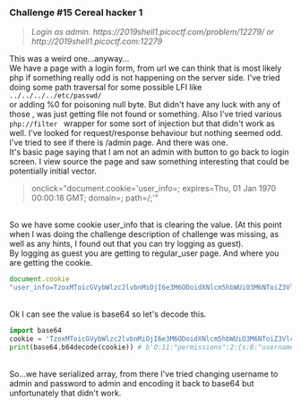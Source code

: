 <h3>Challenge #15 Cereal hacker 1</h3>
<blockquote><i>Login as admin. https://2019shell1.picoctf.com/problem/12279/ or http://2019shell1.picoctf.com:12279</i></blockquote>

This was a weird one...anyway...<br>
We have a page with a login form, from url we can think that is most likely php if something really odd is not happening on the server side. I've tried doing some path traversal for some possible LFI like <code> ../../../../etc/passwd/ </code> or adding %0 for poisoning null byte. But didn't have any luck with any of those , was just getting file not found or something. Also I've tried various <code> php://filter </code> wrapper for some sort of injection but that didn't work as well. I've looked for request/response behaviour but nothing seemed odd. I've tried to see if there is /admin page. And there was one.<br>It's basic page saying that I am not an admin with button to go back to login screen. I view source the page and saw something interesting that could be potentially initial vector.<br>
<blockquote> onclick="document.cookie='user_info=; expires=Thu, 01 Jan 1970 00:00:18 GMT; domain=; path=/;'"</blockquote><br>
So we have some cookie user_info that is clearing the value. (At this point when I was doing the challenge description of challenge was missing, as well as any hints, I found out that you can try logging as guest).<br>By logging as guest you are getting to regular_user page. And where you are getting the cookie.

```javascript 
document.cookie
"user_info=TzoxMToicGVybWlzc2lvbnMiOjI6e3M6ODoidXNlcm5hbWUiO3M6NToiZ3Vlc3QiO3M6ODoicGFzc3dvcmQiO3M6NToiZ3Vlc3QiO30%253D" 
```
<br> Ok I can see the value is base64 so let's decode this.<br>

```python
import base64
cookie = 'TzoxMToicGVybWlzc2lvbnMiOjI6e3M6ODoidXNlcm5hbWUiO3M6NToiZ3Vlc3QiO3M6ODoicGFzc3dvcmQiO3M6NToiZ3Vlc3QiO30='
print(base64.b64decode(cookie)) # b'O:11:"permissions":2:{s:8:"username";s:5:"guest";s:8:"password";s:5:"guest";}'
 ```

<br> So...we have serialized array, from there I've tried changing username to admin and password to admin and encoding it back to base64 but unfortunately that didn't work.
